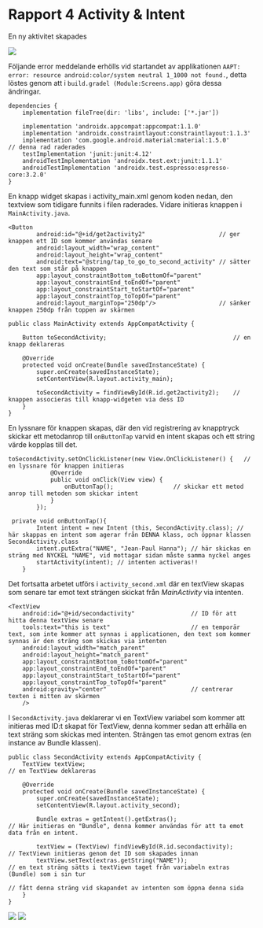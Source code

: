 
# Rapport 4 Activity & Intent

En ny aktivitet skapades 

![](new_activity.jpg)

Följande error meddelande erhölls vid startandet av applikationen `AAPT: error: resource android:color/system neutral 1_1000 not found.`, detta löstes genom att i `build.gradel (Module:Screens.app)` göra dessa ändringar.

```
dependencies {
    implementation fileTree(dir: 'libs', include: ['*.jar'])

    implementation 'androidx.appcompat:appcompat:1.1.0'
    implementation 'androidx.constraintlayout:constraintlayout:1.1.3'
    implementation 'com.google.android.material:material:1.5.0'             // denna rad raderades
    testImplementation 'junit:junit:4.12'
    androidTestImplementation 'androidx.test.ext:junit:1.1.1'
    androidTestImplementation 'androidx.test.espresso:espresso-core:3.2.0'
}

```

En knapp widget skapas i activity_main.xml genom koden nedan, den textview som tidigare funnits i filen raderades. Vidare initieras knappen i `MainActivity.java`.

```
<Button
        android:id="@+id/get2activity2"                     // ger knappen ett ID som kommer användas senare 
        android:layout_width="wrap_content"
        android:layout_height="wrap_content"
        android:text="@string/tap_to_go_to_second_activity" // sätter den text som står på knappen 
        app:layout_constraintBottom_toBottomOf="parent"
        app:layout_constraintEnd_toEndOf="parent"
        app:layout_constraintStart_toStartOf="parent"
        app:layout_constraintTop_toTopOf="parent"
        android:layout_marginTop="250dp"/>                  // sänker knappen 250dp från toppen av skärmen 
```
```
public class MainActivity extends AppCompatActivity {

    Button toSecondActivity;                                    // en knapp deklareras

    @Override
    protected void onCreate(Bundle savedInstanceState) {
        super.onCreate(savedInstanceState);
        setContentView(R.layout.activity_main);
        
        toSecondActivity = findViewById(R.id.get2activity2);    // knappen associeras till knapp-widgeten via dess ID
    }
}
```

En lyssnare för knappen skapas, där den vid registrering av knapptryck skickar ett metodanrop till `onButtonTap` varvid en intent skapas och ett string värde kopplas till det.

```
toSecondActivity.setOnClickListener(new View.OnClickListener() {   // en lyssnare för knappen initieras
            @Override
            public void onClick(View view) {
                onButtonTap();                 // skickar ett metod anrop till metoden som skickar intent
            }
        });
```
```
 private void onButtonTap(){
        Intent intent = new Intent (this, SecondActivity.class); // här skappas en intent som agerar från DENNA klass, och öppnar klassen SecondActivity.class
        intent.putExtra("NAME", "Jean-Paul Hanna"); // här skickas en sträng med NYCKEL "NAME", vid mottagar sidan måste samma nyckel anges
        startActivity(intent); // intenten activeras!!
    }
```
Det fortsatta arbetet utförs i `activity_second.xml` där en textView skapas som senare tar emot text strängen skickat från _MainActivity_ via intenten. 

```
<TextView
    android:id="@+id/secondactivity"                // ID för att hitta denna textView senare
    tools:text="this is text"                       // en temporär text, som inte kommer att synnas i applicationen, den text som kommer synnas är den sträng som skickas via intenten 
    android:layout_width="match_parent"
    android:layout_height="match_parent"
    app:layout_constraintBottom_toBottomOf="parent"
    app:layout_constraintEnd_toEndOf="parent"
    app:layout_constraintStart_toStartOf="parent"
    app:layout_constraintTop_toTopOf="parent"
    android:gravity="center"                        // centrerar texten i mitten av skärmen
    />
```

I `SecondActivity.java` deklarerar vi en TextView variabel som kommer att initieras med ID:t skapat för TextView, denna kommer sedan att erhålla en text sträng som skickas med intenten. 
Strängen tas emot genom extras (en instance av Bundle klassen).

```
public class SecondActivity extends AppCompatActivity {
    TextView textView;                                                   // en TextView deklareras 

    @Override
    protected void onCreate(Bundle savedInstanceState) {
        super.onCreate(savedInstanceState);
        setContentView(R.layout.activity_second);

        Bundle extras = getIntent().getExtras();                        // Här initieras en "Bundle", denna kommer användas för att ta emot data från en intent.
       
        textView = (TextView) findViewById(R.id.secondactivity);        // TextViewn initieras genom det ID som skapades innan 
        textView.setText(extras.getString("NAME"));                     // en text sträng sätts i textViewn taget från variabeln extras (Bundle) som i sin tur
                                                                        // fått denna sträng vid skapandet av intenten som öppna denna sida 
    }
}
```
![](activitymain.png)
![](secondactivity.png)